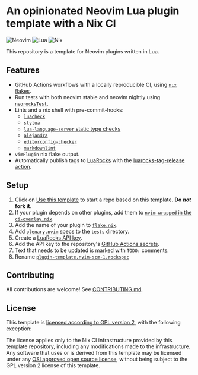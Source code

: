 # An opinionated Neovim Lua plugin template with a Nix CI

![Neovim](https://img.shields.io/badge/NeoVim-%2357A143.svg?&style=for-the-badge&logo=neovim&logoColor=white)
![Lua](https://img.shields.io/badge/lua-%232C2D72.svg?style=for-the-badge&logo=lua&logoColor=white)
![Nix](https://img.shields.io/badge/nix-0175C2?style=for-the-badge&logo=NixOS&logoColor=white)

This repository is a template for Neovim plugins written in Lua.

## Features

- GitHub Actions workflows with a locally reproducible CI,
using [`nix` flakes](https://nixos.wiki/wiki/Flakes).
- Run tests with both neovim stable and neovim nightly
  using [`neorocksTest`](https://github.com/nvim-neorocks/neorocks).
- Lints and a nix shell with pre-commit-hooks:
  - [`luacheck`](https://github.com/mpeterv/luacheck)
  - [`stylua`](https://github.com/JohnnyMorganz/StyLua)
  - [`lua-language-server` static type checks](https://github.com/LuaLS/lua-language-server/wiki/Diagnosis-Report)
  - [`alejandra`](https://github.com/kamadorueda/alejandra)
  - [`editorconfig-checker`](https://github.com/editorconfig-checker/editorconfig-checker)
  - [`markdownlint`](https://github.com/DavidAnson/markdownlint)
- `vimPlugin` nix flake output.
- Automatically publish tags to [LuaRocks](https://luarocks.org/labels/neovim)
with the [luarocks-tag-release action](https://github.com/nvim-neorocks/luarocks-tag-release).

## Setup

1. Click on [Use this template](https://github.com/MrcJkb/nvim-lua-nix-plugin-template/generate)
to start a repo based on this template. **Do _not_ fork it**.
1. If your plugin depends on other plugins,
add them to [`nvim-wrapped` in the `ci-overlay.nix`](./nix/ci-overlay.nix).
1. Add the name of your plugin to [`flake.nix`](./flake.nix).
1. Add [`plenary.nvim`](https://github.com/nvim-lua/plenary.nvim) specs
to the `tests` directory.
1. Create a [LuaRocks API key](https://luarocks.org/settings/api-keys).
1. Add the API key to the repository's
[GitHub Actions secrets](https://docs.github.com/en/actions/security-guides/encrypted-secrets#creating-encrypted-secrets-for-a-repository).
1. Text that needs to be updated is marked with `TODO:` comments.
1. Rename [`plugin-template.nvim-scm-1.rockspec`](./plugin-template.nvim-scm-1.rockspec)

## Contributing

All contributions are welcome!
See [CONTRIBUTING.md](./CONTRIBUTING.md).

## License

This template is [licensed according to GPL version 2](./LICENSE),
with the following exception:

The license applies only to the Nix CI infrastructure provided by this template
repository, including any modifications made to the infrastructure.
Any software that uses or is derived from this template may be licensed under any
[OSI approved open source license](https://opensource.org/licenses/),
without being subject to the GPL version 2 license of this template.
